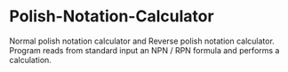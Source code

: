 # Polish-Notation-Calculator
Normal polish notation calculator and Reverse polish notation calculator.
Program reads from standard input an NPN / RPN formula and performs a calculation.


